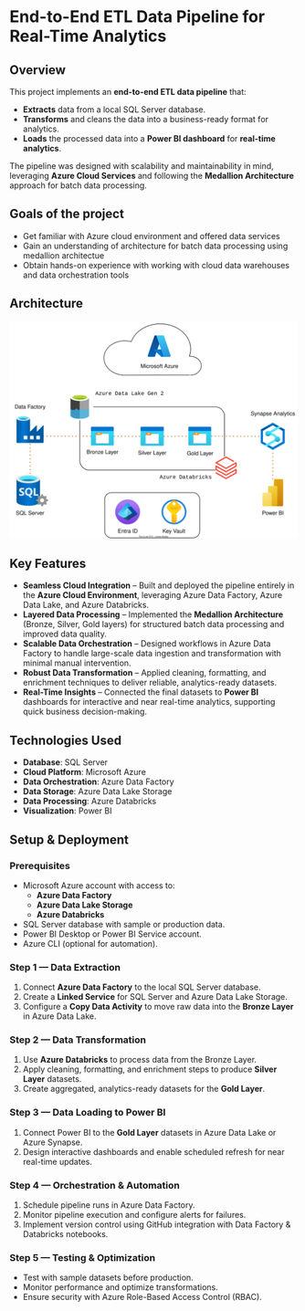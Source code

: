 # End-to-End ETL Data Pipeline for Real-Time Analytics



## **Overview**
This project implements an **end-to-end ETL data pipeline** that:
- **Extracts** data from a local SQL Server database.
- **Transforms** and cleans the data into a business-ready format for analytics.
- **Loads** the processed data into a **Power BI dashboard** for **real-time analytics**.

The pipeline was designed with scalability and maintainability in mind, leveraging **Azure Cloud Services** and following the **Medallion Architecture** approach for batch data processing.



## **Goals of the project**
- Get familiar with Azure cloud environment and offered data services
- Gain an understanding of architecture for batch data processing using medallion architectue
- Obtain hands-on experience with working with cloud data warehouses and data orchestration tools



## **Architecture**
![Project architecture](./images/architecture.svg)


## **Key Features**
- **Seamless Cloud Integration** – Built and deployed the pipeline entirely in the **Azure Cloud Environment**, leveraging Azure Data Factory, Azure Data Lake, and Azure Databricks.  
- **Layered Data Processing** – Implemented the **Medallion Architecture** (Bronze, Silver, Gold layers) for structured batch data processing and improved data quality.  
- **Scalable Data Orchestration** – Designed workflows in Azure Data Factory to handle large-scale data ingestion and transformation with minimal manual intervention.  
- **Robust Data Transformation** – Applied cleaning, formatting, and enrichment techniques to deliver reliable, analytics-ready datasets.  
- **Real-Time Insights** – Connected the final datasets to **Power BI** dashboards for interactive and near real-time analytics, supporting quick business decision-making.  



## **Technologies Used**
- **Database**: SQL Server
- **Cloud Platform**: Microsoft Azure
- **Data Orchestration**: Azure Data Factory
- **Data Storage**: Azure Data Lake Storage
- **Data Processing**: Azure Databricks
- **Visualization**: Power BI



## **Setup & Deployment**

### **Prerequisites**
- Microsoft Azure account with access to:
  - **Azure Data Factory**
  - **Azure Data Lake Storage**
  - **Azure Databricks**
- SQL Server database with sample or production data.
- Power BI Desktop or Power BI Service account.
- Azure CLI (optional for automation).



### **Step 1 — Data Extraction**
1. Connect **Azure Data Factory** to the local SQL Server database.
2. Create a **Linked Service** for SQL Server and Azure Data Lake Storage.
3. Configure a **Copy Data Activity** to move raw data into the **Bronze Layer** in Azure Data Lake.



### **Step 2 — Data Transformation**
1. Use **Azure Databricks** to process data from the Bronze Layer.
2. Apply cleaning, formatting, and enrichment steps to produce **Silver Layer** datasets.
3. Create aggregated, analytics-ready datasets for the **Gold Layer**.



### **Step 3 — Data Loading to Power BI**
1. Connect Power BI to the **Gold Layer** datasets in Azure Data Lake or Azure Synapse.
2. Design interactive dashboards and enable scheduled refresh for near real-time updates.



### **Step 4 — Orchestration & Automation**
1. Schedule pipeline runs in Azure Data Factory.
2. Monitor pipeline execution and configure alerts for failures.
3. Implement version control using GitHub integration with Data Factory & Databricks notebooks.



### **Step 5 — Testing & Optimization**
- Test with sample datasets before production.
- Monitor performance and optimize transformations.
- Ensure security with Azure Role-Based Access Control (RBAC).

